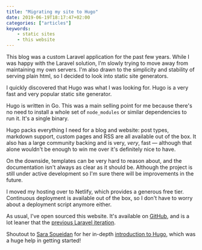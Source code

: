 ```yaml
---
title: "Migrating my site to Hugo"
date: 2019-06-19T18:17:47+02:00
categories: ["articles"]
keywords:
    - static sites
    - this website
---
```


This blog was a custom Laravel application for the past few years. While I was happy with the Laravel solution, I'm slowly trying to move away from maintaining my own servers. I'm also drawn to the simplicity and stability of serving plain html, so I decided to look into static site generators.

I quickly discovered that Hugo was what I was looking for. Hugo is a very fast and very popular static site generator.

<!--more-->

Hugo is written in Go. This was a main selling point for me because there's no need to install a whole set of `node_modules` or similar dependencies to run it. It's a single binary.

Hugo packs everything I need for a blog and website: post types, markdown support, custom pages and RSS are all available out of the box. It also has a large community backing and is very, _very_, fast — although that alone wouldn't be enough to win me over it's definitely nice to have.

On the downside, templates can be very hard to reason about, and the documentation isn't always as clear as it should be. Although the project is still under active development so I'm sure there will be improvements in the future.

I moved my hosting over to Netlify, which provides a generous free tier. Continuous deployment is available out of the box, so I don't have to worry about a deployment script anymore either.

As usual, I've open sourced this website. It's available on [GitHub](https://github.com/sebastiandedeyne/sebastiandedeyne.com), and is a lot leaner that the [previous Laravel iteration](https://github.com/sebastiandedeyne/v1.sebastiandedeyne.com).

Shoutout to [Sara Soueidan](https://www.sarasoueidan.com) for her in-depth [introduction to Hugo](https://www.sarasoueidan.com/blog/jekyll-ghpages-to-hugo-netlify/), which was a huge help in getting started!
